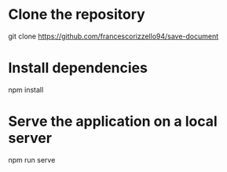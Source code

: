 # Clone the repository
git clone https://github.com/francescorizzello94/save-document

# Install dependencies
npm install

# Serve the application on a local server
npm run serve
